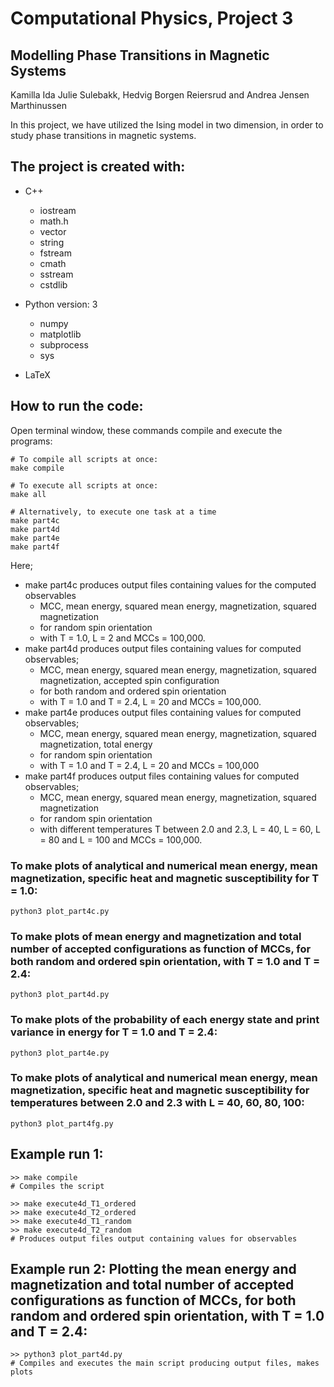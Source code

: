 # Computational Physics, Project 3
## Modelling Phase Transitions in Magnetic Systems

Kamilla Ida Julie Sulebakk, Hedvig Borgen Reiersrud and Andrea Jensen Marthinussen

In this project, we have utilized the Ising model in two dimension, in order to study phase transitions in magnetic systems. 

## The project is created with:
* C++
   * iostream
   * math.h
   * vector
   * string
   * fstream
   * cmath
   * sstream
   * cstdlib
    
* Python version: 3
  * numpy	
  * matplotlib
  * subprocess
  * sys
  
* LaTeX

## How to run the code:
Open terminal window, these commands compile and execute the programs: 
```
# To compile all scripts at once:
make compile 

# To execute all scripts at once:
make all 

# Alternatively, to execute one task at a time 
make part4c
make part4d
make part4e
make part4f

```
Here; 
* make part4c produces output files containing values for the computed observables
    * MCC, mean energy, squared mean energy, magnetization, squared magnetization 
    * for random spin orientation 
    * with T = 1.0, L = 2 and MCCs = 100,000. 
* make part4d produces output files containing values for computed observables;
    * MCC, mean energy, squared mean energy, magnetization, squared magnetization, accepted spin configuration
    * for both random and ordered spin orientation
    * with T = 1.0 and T = 2.4, L = 20 and MCCs = 100,000.
* make part4e produces output files containing values for computed observables;
    * MCC, mean energy, squared mean energy, magnetization, squared magnetization, total energy 
    * for random spin orientation 
    * with T = 1.0 and T = 2.4, L = 20 and MCCs = 100,000
* make part4f produces output files containing values for computed observables;
    * MCC, mean energy, squared mean energy, magnetization, squared magnetization 
    * for random spin orientation 
    * with different temperatures T between 2.0 and 2.3, L = 40, L = 60, L = 80 and L = 100 and MCCs = 100,000.



### To make plots of analytical and numerical mean energy, mean magnetization, specific heat and magnetic susceptibility for T = 1.0:
```
python3 plot_part4c.py
```


### To make plots of mean energy and magnetization and total number of accepted configurations as function of MCCs, for both random and ordered spin orientation, with T = 1.0 and T = 2.4:
```
python3 plot_part4d.py
```


### To make plots of the probability of each energy state and print variance in energy for T = 1.0 and T = 2.4:
```
python3 plot_part4e.py
```

	
### To make plots of analytical and numerical mean energy, mean magnetization, specific heat and magnetic susceptibility for temperatures between 2.0 and 2.3 with L = 40, 60, 80, 100:
```
python3 plot_part4fg.py
```



## Example run 1: 
```
>> make compile                         
# Compiles the script

>> make execute4d_T1_ordered
>> make execute4d_T2_ordered
>> make execute4d_T1_random
>> make execute4d_T2_random		
# Produces output files output containing values for observables

```

## Example run 2: Plotting the mean energy and magnetization and total number of accepted configurations as function of MCCs, for both random and ordered spin orientation, with T = 1.0 and T = 2.4:
```
>> python3 plot_part4d.py               
# Compiles and executes the main script producing output files, makes plots

```

